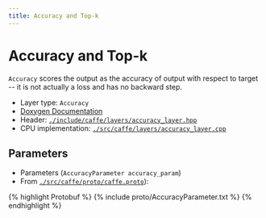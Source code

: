 ```yaml
---
title: Accuracy and Top-k
---
```


# Accuracy and Top-k

`Accuracy` scores the output as the accuracy of output with respect to target -- it is not actually a loss and has no backward step.

* Layer type: `Accuracy`
* [Doxygen Documentation](http://caffe.berkeleyvision.org/doxygen/classcaffe_1_1AccuracyLayer.html)
* Header: [`./include/caffe/layers/accuracy_layer.hpp`](https://github.com/BVLC/caffe/blob/master/include/caffe/layers/accuracy_layer.hpp)
* CPU implementation: [`./src/caffe/layers/accuracy_layer.cpp`](https://github.com/BVLC/caffe/blob/master/src/caffe/layers/accuracy_layer.cpp)

## Parameters
* Parameters (`AccuracyParameter accuracy_param`)
* From [`./src/caffe/proto/caffe.proto`](https://github.com/BVLC/caffe/blob/master/src/caffe/proto/caffe.proto)):

{% highlight Protobuf %}
{% include proto/AccuracyParameter.txt %}
{% endhighlight %}
